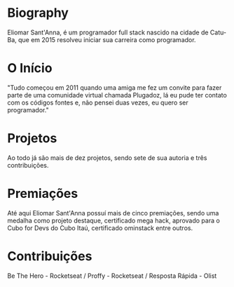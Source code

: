 # Biography
Eliomar Sant'Anna, é um programador full stack nascido na cidade de Catu-Ba, que em 2015 resolveu iniciar sua carreira como programador. 
# O Início 
"Tudo começou em 2011 quando uma amiga me fez um convite para fazer parte de uma comunidade virtual chamada Plugadoz, lá eu pude ter contato com os códigos fontes e, não pensei duas vezes, eu quero ser programador." 
# Projetos
Ao todo já são mais de dez projetos, sendo sete de sua autoria e três contribuições. 
# Premiações 
Até aqui Eliomar Sant'Anna possuí mais de cinco premiações, sendo uma medalha como projeto destaque, certificado mega hack, aprovado para o Cubo for Devs do Cubo Itaú, certificado ominstack entre outros.
# Contribuições 
Be The Hero - Rocketseat /
Proffy - Rocketseat /
Resposta Rápida - Olist
